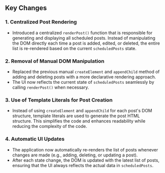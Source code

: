 ## Key Changes

### 1. **Centralized Post Rendering**

-   Introduced a centralized `renderPost()` function that is responsible for generating and displaying all scheduled posts. Instead of manipulating the DOM directly each time a post is added, edited, or deleted, the entire list is re-rendered based on the current `scheduledPosts` state.

### 2. **Removal of Manual DOM Manipulation**

-   Replaced the previous manual `createElement` and `appendChild` method of adding and deleting posts with a more declarative rendering approach.
-   The UI now reflects the current state of `scheduledPosts` seamlessly by calling `renderPost()` when necessary.

### 3. **Use of Template Literals for Post Creation**

-   Instead of using `createElement` and `appendChild` for each post's DOM structure, template literals are used to generate the post HTML structure. This simplifies the code and enhances readability while reducing the complexity of the code.

### 4. **Automatic UI Updates**

-   The application now automatically re-renders the list of posts whenever changes are made (e.g., adding, deleting, or updating a post).
-   After each state change, the DOM is updated with the latest list of posts, ensuring that the UI always reflects the actual data in `scheduledPosts`.
